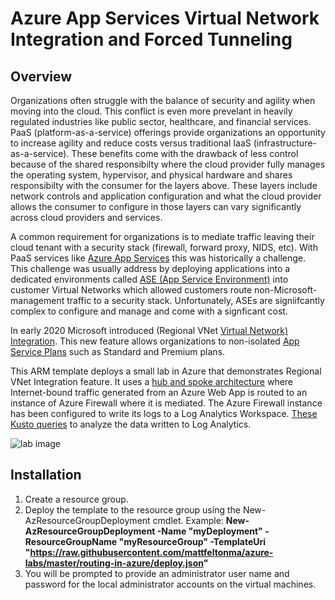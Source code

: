 # Azure App Services Virtual Network Integration and Forced Tunneling

## Overview
Organizations often struggle with the balance of security and agility when moving into the cloud.  This conflict is even more prevelant in heavily regulated industries like public sector, healthcare, and financial services.  PaaS (platform-as-a-service) offerings provide organizations an opportunity to increase agility and reduce costs versus traditional IaaS (infrastructure-as-a-service).  These benefits come with the drawback of less control because of the shared responsibilty where the cloud provider fully manages the operating system, hypervisor, and physical hardware and shares responsibilty with the consumer for the layers above.  These layers include network controls and application configuration and what the cloud provider allows the consumer to configure in those layers can vary significantly across cloud providers and services.

A common requirement for organizations is to mediate traffic leaving their cloud tenant with a security stack (firewall, forward proxy, NIDS, etc).  With PaaS services like [Azure App Services](https://docs.microsoft.com/en-us/azure/app-service/) this was historically a challenge.  This challenge was usually address by deploying applications into a dedicated environments called [ASE (App Service Environment)](https://docs.microsoft.com/en-us/azure/app-service/environment/intro) into customer Virtual Networks which allowed customers route non-Microsoft-management traffic to a security stack.  Unfortunately, ASEs are signiifcantly complex to configure and manage and come with a signficant cost.  

In early 2020 Microsoft introduced (Regional VNet [Virtual Network) Integration](https://azure.github.io/AppService/2020/02/27/General-Availability-of-VNet-Integration-with-Windows-Web-Apps.html).  This new feature allows organizations to non-isolated [App Service Plans](https://docs.microsoft.com/en-us/azure/app-service/overview-hosting-plans) such as Standard and Premium plans.  

This ARM template deploys a small lab in Azure that demonstrates Regional VNet Integration feature.  It uses a [hub and spoke architecture](https://docs.microsoft.com/en-us/azure/architecture/reference-architectures/hybrid-networking/hub-spoke) where Internet-bound traffic generated from an Azure Web App is routed to an instance of Azure Firewall where it is mediated.  The Azure Firewall instance has been configured to write its logs to a Log Analytics Workspace.  [These Kusto queries](https://docs.microsoft.com/en-us/azure/firewall/log-analytics-samples) to analyze the data written to Log Analytics.

![lab image](https://github.com/mattfeltonma/azure-labs/blob/master/azure-service-force-tunnel/lab_visual.png)

## Installation
1.  Create a resource group.
2.  Deploy the template to the resource group using the New-AzResourceGroupDeployment cmdlet.  Example: **New-AzResourceGroupDeployment -Name "myDeployment" -ResourceGroupName "myResourceGroup" -TemplateUri "https://raw.githubusercontent.com/mattfeltonma/azure-labs/master/routing-in-azure/deploy.json"**  
3.  You will be prompted to provide an administrator user name and password for the local administrator accounts on the virtual machines.



